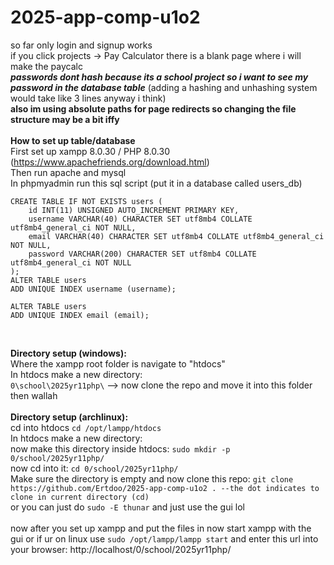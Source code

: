 # 2025-app-comp-u1o2
so far only login and signup works
<br>
if you click projects -> Pay Calculator there is a blank page where i will make the paycalc
<br>
***passwords dont hash because its a school project so i want to see my password in the database table***
(adding a hashing and unhashing system would take like 3 lines anyway i think)
<br>
**also im using absolute paths for page redirects so changing the file structure may be a bit iffy**
<br>
<br>
**How to set up table/database**
<br>
First set up xampp 8.0.30 / PHP 8.0.30 (https://www.apachefriends.org/download.html)
<br>
Then run apache and mysql
<br>
In phpmyadmin run this sql script (put it in a database called users_db)
```
CREATE TABLE IF NOT EXISTS users (
    id INT(11) UNSIGNED AUTO_INCREMENT PRIMARY KEY,
    username VARCHAR(40) CHARACTER SET utf8mb4 COLLATE utf8mb4_general_ci NOT NULL,
    email VARCHAR(40) CHARACTER SET utf8mb4 COLLATE utf8mb4_general_ci NOT NULL,
    password VARCHAR(200) CHARACTER SET utf8mb4 COLLATE utf8mb4_general_ci NOT NULL
);
ALTER TABLE users
ADD UNIQUE INDEX username (username);

ALTER TABLE users
ADD UNIQUE INDEX email (email);
```
<br>

**Directory setup (windows):**
<br>
Where the xampp root folder is navigate to "htdocs"
<br>
In htdocs make a new directory:
<br>
`0\school\2025yr11php\` --> now clone the repo and move it into this folder then wallah
<br>
<br>
**Directory setup (archlinux):**
<br>
cd into htdocs `cd /opt/lampp/htdocs`
<br>
In htdocs make a new directory:
<br>
now make this directory inside htdocs: `sudo mkdir -p 0/school/2025yr11php/`
<br>
now cd into it: `cd 0/school/2025yr11php/`
<br>
Make sure the directory is empty and now clone this repo: `git clone https://github.com/Ertdoo/2025-app-comp-u1o2 . --the dot indicates to clone in current directory (cd)`
<br>
or you can just do `sudo -E thunar` and just use the gui lol
<br>
<br>
now after you set up xampp and put the files in now start xampp with the gui or if ur on linux use `sudo /opt/lampp/lampp start` and enter this url into your browser: http://localhost/0/school/2025yr11php/
